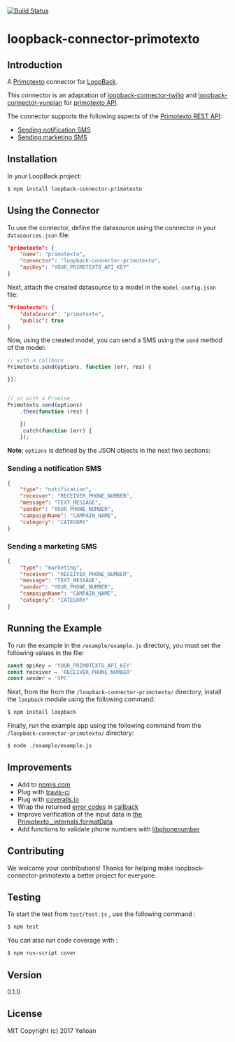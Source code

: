 [![Build Status](https://travis-ci.org/yelloan/loopback-connector-primotexto.svg?branch=master)](https://travis-ci.org/yelloan/loopback-connector-primotexto)

# loopback-connector-primotexto

## Introduction 

A [Primotexto](http://www.primotexto.com/) connector for [LoopBack](http://www.loopback.io).

This connector is an adaptation of [loopback-connector-twilio](https://github.com/dashby3000/loopback-connector-twilio) and [loopback-connector-yunpian](https://github.com/mackwan84/loopback-connector-yunpian) for [primotexto API](http://www.primotexto.com/).

The connector supports the following aspects of the [Primotexto REST API](https://www.primotexto.com/api/):
  - [Sending notification SMS](https://www.primotexto.com/api/sms/notification.asp)
  - [Sending marketing SMS](https://www.primotexto.com/api/sms/marketing.asp)

## Installation

In your LoopBack project:

```bash
$ npm install loopback-connector-primotexto
```

## Using the Connector

To use the connector, define the datasource using the connector in your `datasources.json` file:

```JSON  
"primotexto": {
    "name": "primotexto",
    "connector": "loopback-connector-primotexto",
    "apiKey": "YOUR_PRIMOTEXTO_API_KEY"
}
```
  
Next, attach the created datasource to a model in the `model-config.json` file:

```JSON
"Primotexto": {
    "dataSource": "primotexto",
    "public": true
}
```
    
Now, using the created model, you can send a SMS using the `send` method of the model:

```Javascript
// with a callback
Primotexto.send(options, function (err, res) {

});


// or with a Promise
Primotexto.send(options)
    .then(function (res) {

    })
    .catch(function (err) {
    });
```
    
**Note**: `options` is defined by the JSON objects in the next two sections:

### Sending a notification SMS

```JSON
{
    "type": "notification",
    "receiver": "RECEIVER_PHONE_NUMBER",
    "message": "TEXT_MESSAGE",
    "sender": "YOUR_PHONE_NUMBER",
    "campaignName": "CAMPAIN_NAME",
    "category": "CATEGORY"
}
```

### Sending a marketing SMS

```JSON
{
    "type": "marketing",
    "receiver": "RECEIVER_PHONE_NUMBER",
    "message": "TEXT_MESSAGE",
    "sender": "YOUR_PHONE_NUMBER",
    "campaignName": "CAMPAIN_NAME",
    "category": "CATEGORY"
}
```
    
## Running the Example
To run the example in the `/example/example.js` directory, you must set the following values in the file:

```Javascript
const apiKey = 'YOUR_PRIMOTEXTO_API_KEY'
const receiver = 'RECEIVER_PHONE_NUMBER'
const sender = 'SPC'
```

Next, from the from the `/loopback-connector-primotexto/` directory, install the `loopback` module using the following command:

```bash
$ npm install loopback
```
    
Finally, run the example app using the following command from the `/loopback-connector-primotexto/` directory:

```bash
$ node ./example/example.js
```

## Improvements

- Add to [npmjs.com](https://www.npmjs.com/)
- Plug with [travis-ci](https://travis-ci.org/)
- Plug with [coveralls.io](https://coveralls.io/)
- Wrap the returned [error codes](https://www.primotexto.com/api/plus/code_erreurs.asp) in [callback](https://github.com/yelloan/loopback-connector-primotexto/blob/master/lib/primotexto.js#L87)
- Improve verification of the input data in [the Primotexto._internals.formatData](https://github.com/yelloan/loopback-connector-primotexto/blob/master/lib/primotexto.js#L29)
- Add functions to validate phone numbers with [libphonenumber](https://github.com/googlei18n/libphonenumber)

## Contributing

We welcome your contributions! Thanks for helping make loopback-connector-primotexto a better project for everyone.

## Testing

To start the test from `test/test.js` , use the following command :

```bash
$ npm test
```

You can also run code coverage with :

```bash
$ npm run-script cover
```

## Version

0.1.0

License
----

MIT Copyright (c) 2017 Yelloan

